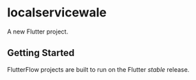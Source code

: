 # localservicewale

A new Flutter project.

## Getting Started

FlutterFlow projects are built to run on the Flutter _stable_ release.
